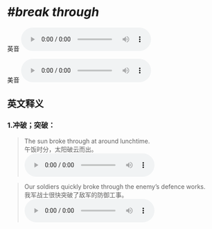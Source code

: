# ***\#break through*** 
英音
<audio src="./media/break through1_AAC.aac" controls="controls"></audio>

美音
<audio src="./media/break through2_AAC.aac" controls="controls"></audio>



  

英文释义
---
### 1.**冲破；突破：**  

 > The sun broke through at around lunchtime.  
 > 午饭时分，太阳破云而出。    
<audio src="./media/29-break.aac" controls="controls"></audio>

 > Our soldiers quickly broke through the enemy’s defence works.   
 > 我军战士很快突破了敌军的防御工事。    
<audio src="./media/30-break.aac" controls="controls"></audio>


